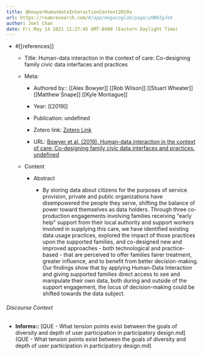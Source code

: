 ```yaml
---
title: @bowyerHumandataInteractionContext2019a
url: https://roamresearch.com/#/app/megacoglab/page/yHBHIgJe6
author: Joel Chan
date: Fri May 14 2021 11:27:45 GMT-0400 (Eastern Daylight Time)
---
```


- #[[references]]

    - Title: Human-data interaction in the context of care: Co-designing family civic data interfaces and practices

    - Meta:

        - Authored by:: [[Alex Bowyer]] [[Rob Wilson]] [[Stuart Wheater]] [[Matthew Snape]] [[Kyle Montague]]

        - Year: [[2019]]

        - Publication: undefined

        - Zotero link: [Zotero Link](zotero://select/items/7_RJMRJ5ZY)

        - URL: [Bowyer et al. (2019). Human-data interaction in the context of care: Co-designing family civic data interfaces and practices. undefined](https://doi.org/10.1145/3290607.3312998)

    - Content

        - Abstract

            - By storing data about citizens for the purposes of service provision, private and public organizations have disempowered the people they serve, shifting the balance of power toward themselves as data holders. Through three co-production engagements involving families receiving "early help" support from their local authority and support workers involved in supplying this care, we have identified existing data usage practices, explored the impact of those practices upon the supported families, and co-designed new and improved approaches - both technological and practice-based - that are perceived to offer families fairer treatment, greater influence, and to benefit from better decision-making. Our findings show that by applying Human-Data Interaction and giving supported families direct access to see and manipulate their own data, both during and outside of the support engagement, the locus of decision-making could be shifted towards the data subject.

###### Discourse Context

- **Informs::** [QUE - What tension points exist between the goals of diversity and depth of user participation in participatory design.md](QUE - What tension points exist between the goals of diversity and depth of user participation in participatory design.md)
